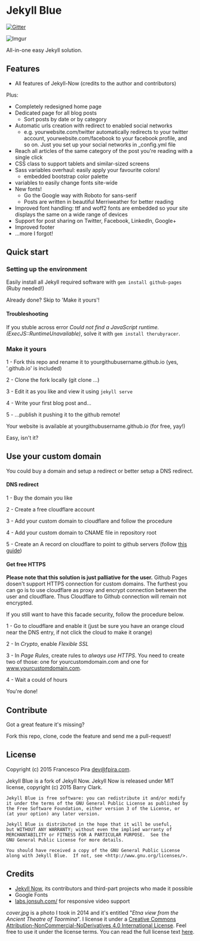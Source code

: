 # Jekyll Blue

[![Gitter](https://badges.gitter.im/Join%20Chat.svg)](https://gitter.im/pirafrank/Jekyll-Blue?utm_source=badge&utm_medium=badge&utm_campaign=pr-badge)

![Imgur](http://i.imgur.com/UDLHJKT.png)

All-in-one easy Jekyll solution.

## Features

- All features of Jekyll-Now (credits to the author and contributors)

Plus:

- Completely redesigned home page
- Dedicated page for all blog posts
  - Sort posts by date or by category
- Automatic urls creation with redirect to enabled social networks
  - e.g. yourwebsite.com/twitter automatically redirects to your twitter account, yourwebsite.com/facebook to your facebook profile, and so on. Just you set up your social networks in _config.yml file
- Reach all articles of the same category of the post you're reading with a single click
- CSS class to support tablets and similar-sized screens
- Sass variables overhaul: easily apply your favourite colors!
  - embedded bootstrap color palette
- variables to easily change fonts site-wide
- New fonts!
  - Go the Google way with Roboto for sans-serif
  - Posts are written in beautiful Merriweather for better reading
- Improved font handling: ttf and woff2 fonts are embedded so your site displays the same on a wide range of devices
- Support for post sharing on Twitter, Facebook, LinkedIn, Google+
- Improved footer
- ...more I forgot!


## Quick start

### Setting up the environment

Easily install all Jekyll required software with ``` gem install github-pages ``` (Ruby needed!)

Already done? Skip to 'Make it yours'!

#### Troubleshooting

If you stuble across error *Could not find a JavaScript runtime. (ExecJS::RuntimeUnavailable)*, solve it with ``` gem install therubyracer ```.

### Make it yours

1 - Fork this repo and rename it to yourgithubusername.github.io (yes, '.github.io' is included)

2 - Clone the fork locally (git clone ...)

3 - Edit it as you like and view it using ``` jekyll serve ```

4 - Write your first blog post and...

5 - ...publish it pushing it to the github remote!

Your website is available at yourgithubusername.github.io (for free, yay!)

Easy, isn't it?


## Use your custom domain

You could buy a domain and setup a redirect or better setup a DNS redirect.

#### DNS redirect

1 - Buy the domain you like

2 - Create a free cloudflare account

3 - Add your custom domain to cloudflare and follow the procedure

4 - Add your custom domain to CNAME file in repository root

5 - Create an A record on cloudflare to point to github servers (follow [this guide](https://help.github.com/articles/tips-for-configuring-an-a-record-with-your-dns-provider/))


#### Get free HTTPS

**Please note that this solution is just palliative for the user.** Github Pages dosen't support HTTPS connection for custom domains. The furthest you can go is to use cloudflare as proxy and encrypt connection between the user and cloudflare. Thus Cloudflare to Github connection will remain not encrypted.

If you still want to have this facade security, follow the procedure below.

1 - Go to cloudflare and enable it (just be sure you have an orange cloud near the DNS entry, if not click the cloud to make it orange)

2 - In *Crypto*, enable *Flexible SSL*

3 - In *Page Rules*, create rules to *always use HTTPS*. You need to create two of those: one for yourcustomdomain.com and one for www.yourcustomdomain.com.

4 - Wait a could of hours

You're done!

## Contribute

Got a great feature it's missing? 

Fork this repo, clone, code the feature and send me a pull-request!

## License

Copyright (c) 2015 Francesco Pira <dev@fpira.com>.

Jekyll Blue is a fork of Jekyll Now. Jekyll Now is released under MIT license, copyright (c) 2015 Barry Clark.

    Jekyll Blue is free software: you can redistribute it and/or modify
    it under the terms of the GNU General Public License as published by
    the Free Software Foundation, either version 3 of the License, or
    (at your option) any later version.

    Jekyll Blue is distributed in the hope that it will be useful,
    but WITHOUT ANY WARRANTY; without even the implied warranty of
    MERCHANTABILITY or FITNESS FOR A PARTICULAR PURPOSE.  See the
    GNU General Public License for more details.

    You should have received a copy of the GNU General Public License
    along with Jekyll Blue.  If not, see <http://www.gnu.org/licenses/>.


## Credits

- [Jekyll Now](https://github.com/barryclark/jekyll-now), its contributors and third-part projects who made it possible
- Google Fonts
- [labs.jonsuh.com/](http://labs.jonsuh.com/responsive-video-embed/) for responsive video support

*cover.jpg* is a photo I took in 2014 and it's entitled "*Etna view from the Ancient Theatre of Taormina*". I license it under a [Creative Commons Attribution-NonCommercial-NoDerivatives 4.0 International License](http://creativecommons.org/licenses/by-nc-nd/4.0/). Feel free to use it under the license terms. You can read the full license text [here](http://creativecommons.org/licenses/by-nc-nd/4.0/legalcode).

